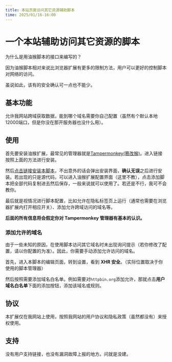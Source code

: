 ```yaml
---
title: 本站页面访问其它资源辅助脚本
time: 2025/01/16-16:00
---
```


# 一个本站辅助访问其它资源的脚本

为什么是用油猴脚本的接口来编写的？

因为油猴脚本相对来说比浏览器扩展有更多的限制方法，用户可以更好的控制脚本对网络的访问。

虽说如此，该有的安全确认可一点也不能少。

## 基本功能

允许我网站跨域获取数据，能到哪个域名需要你自己配置（虽然有个默认本地12000端口，但是你没在那开服务器也没什么用）。

## 使用

首先要安装油猴扩展，最常见的管理器就是[Tampermonkey(篡改猴)](https://www.tampermonkey.net/)。进入链接按照上面的方法进行安装。

然后[点击链接安装本脚本](/static/tools/page_network.user.js)，不出意外的话会弹出安装界面，**确认无误**之后进行安装。若出现的只是源代码，可以进入油猴扩展配置界面（这里不教），点击添加脚本把全部代码复制进去然后保存，一般来说就可以使用了。若还是不行，我可不会教你。

最后就是视情况进行脚本配置，比如允许在隐私标签页上运行（通常也需要在浏览器扩展内打开相应开关）、添加允许跨域访问的域名等。

**后面的所有信息将会假定你对 Tampermonkey 管理器有基本的认识。**

### 添加允许的域名

由于一些未知的原因，在使用脚本访问其它域名时未出现询问提示（若你修改了配置，请以你配置的为准）。因此，你需要手动添加允许访问的域名。

首先，进入本脚本的编辑页面，转到设置，看到 **XHR 安全**。（实际位置取决于你使用的脚本管理器）

然后按照需要添加域名白名单。例如需要对`httpbin.org`添加允许，那就点击**用户域名白名单**下面的添加按钮，添加该域名或规则。

## 协议

本扩展仅在我网站上使用，按照我网站的用户协议和隐私政策（虽然都没有）来授权使用。

## 支持

没有用户支持链接，也没有漏洞故障上报的地方。问就是没建。
